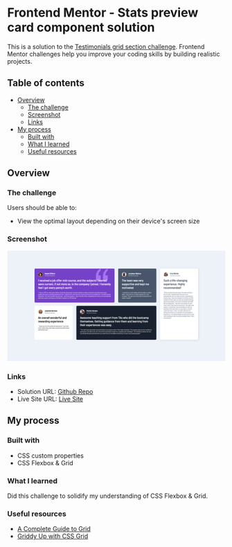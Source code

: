 # Frontend Mentor - Stats preview card component solution

This is a solution to the [Testimonials grid section challenge](https://www.frontendmentor.io/challenges/3column-preview-card-component-pH92eAR2-). Frontend Mentor challenges help you improve your coding skills by building realistic projects.

## Table of contents

- [Overview](#overview)
  - [The challenge](#the-challenge)
  - [Screenshot](#screenshot)
  - [Links](#links)
- [My process](#my-process)
  - [Built with](#built-with)
  - [What I learned](#what-i-learned)
  - [Useful resources](#useful-resources)

## Overview

### The challenge

Users should be able to:

- View the optimal layout depending on their device's screen size

### Screenshot

![screenshot](./screenshot.png)

### Links

- Solution URL: [Github Repo](https://github.com/akshay1337/testimonials-grid-section)
- Live Site URL: [Live Site](https://webster-testimonial-grid-section.netlify.app)

## My process

### Built with

- CSS custom properties
- CSS Flexbox & Grid

### What I learned

Did this challenge to solidify my understanding of CSS Flexbox & Grid.

### Useful resources

- [A Complete Guide to Grid](https://css-tricks.com/snippets/css/complete-guide-grid/)
- [Griddy Up with CSS Grid](https://www.cssgrid.io)
